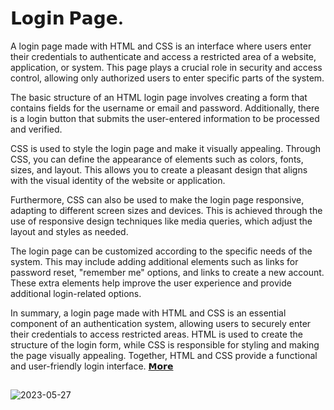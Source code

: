 # 𝗟𝗼𝗴𝗶𝗻 𝗣𝗮𝗴𝗲.
A login page made with HTML and CSS is an interface where users enter their credentials to authenticate and access a restricted area of a website, application, or system. This page plays a crucial role in security and access control, allowing only authorized users to enter specific parts of the system.

The basic structure of an HTML login page involves creating a form that contains fields for the username or email and password. Additionally, there is a login button that submits the user-entered information to be processed and verified.

CSS is used to style the login page and make it visually appealing. Through CSS, you can define the appearance of elements such as colors, fonts, sizes, and layout. This allows you to create a pleasant design that aligns with the visual identity of the website or application.

Furthermore, CSS can also be used to make the login page responsive, adapting to different screen sizes and devices. This is achieved through the use of responsive design techniques like media queries, which adjust the layout and styles as needed.

The login page can be customized according to the specific needs of the system. This may include adding additional elements such as links for password reset, "remember me" options, and links to create a new account. These extra elements help improve the user experience and provide additional login-related options.

In summary, a login page made with HTML and CSS is an essential component of an authentication system, allowing users to securely enter their credentials to access restricted areas. HTML is used to create the structure of the login form, while CSS is responsible for styling and making the page visually appealing. Together, HTML and CSS provide a functional and user-friendly login interface.
[𝗠𝗼𝗿𝗲](https://byalyck.github.io/Login-page/)
##
![2023-05-27](https://github.com/ByAlyck/Login-page/assets/113322342/1eab5c7a-081e-4766-8c48-c44169b78b15)
